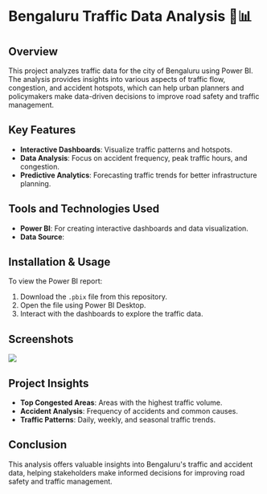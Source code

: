 # Bengaluru Traffic Data Analysis 🚦📊

## Overview
This project analyzes traffic data for the city of Bengaluru using Power BI. The analysis provides insights into various aspects of traffic flow, congestion, and accident hotspots, which can help urban planners and policymakers make data-driven decisions to improve road safety and traffic management.

## Key Features
- **Interactive Dashboards**: Visualize traffic patterns and hotspots.
- **Data Analysis**: Focus on accident frequency, peak traffic hours, and congestion.
- **Predictive Analytics**: Forecasting traffic trends for better infrastructure planning.

## Tools and Technologies Used
- **Power BI**: For creating interactive dashboards and data visualization.
- **Data Source**: 
  
## Installation & Usage
To view the Power BI report:
1. Download the `.pbix` file from this repository.
2. Open the file using Power BI Desktop.
3. Interact with the dashboards to explore the traffic data.

## Screenshots
<img src = (https://github.com/user-attachments/assets/14bb3c4b-178a-4a3b-bac9-e4f284e81d0a) >


## Project Insights
- **Top Congested Areas**: Areas with the highest traffic volume.
- **Accident Analysis**: Frequency of accidents and common causes.
- **Traffic Patterns**: Daily, weekly, and seasonal traffic trends.

## Conclusion
This analysis offers valuable insights into Bengaluru's traffic and accident data, helping stakeholders make informed decisions for improving road safety and traffic management.
